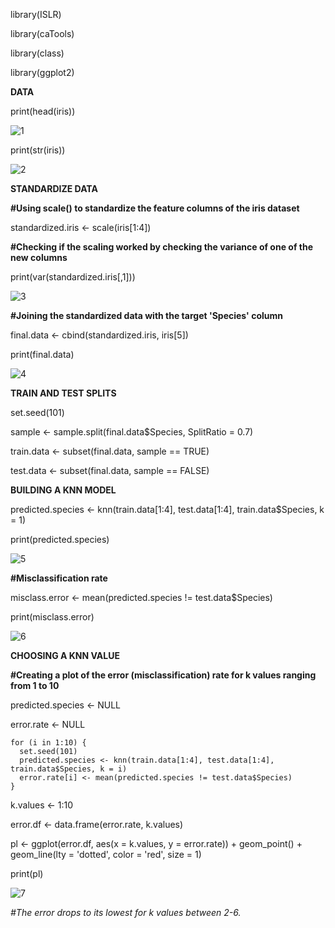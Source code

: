 library(ISLR)

library(caTools)

library(class)

library(ggplot2)

**DATA**

print(head(iris))

![1](https://user-images.githubusercontent.com/97744709/212979493-1918b58d-34fd-4725-9e33-c767dd99f475.jpg)

print(str(iris))

![2](https://user-images.githubusercontent.com/97744709/212979714-9e93bc36-ad9e-4253-a8af-bd9afebbd578.jpg)

**STANDARDIZE DATA**

**#Using scale() to standardize the feature columns of the iris dataset**

standardized.iris <- scale(iris[1:4])

**#Checking if the scaling worked by checking the variance of one of the new columns**

print(var(standardized.iris[,1]))

![3](https://user-images.githubusercontent.com/97744709/212980327-6f88e707-c14c-402c-9d6d-cd206cd2ff0d.jpg)

**#Joining the standardized data with the target 'Species' column**

final.data <- cbind(standardized.iris, iris[5])

print(final.data)

![4](https://user-images.githubusercontent.com/97744709/212981560-356024db-aa24-4015-aae7-678a4a3f2130.jpg)

**TRAIN AND TEST SPLITS**

set.seed(101)

sample <- sample.split(final.data$Species, SplitRatio = 0.7)

train.data <- subset(final.data, sample == TRUE)

test.data <- subset(final.data, sample == FALSE)

**BUILDING A KNN MODEL**

predicted.species <-
  knn(train.data[1:4], test.data[1:4], train.data$Species, k = 1)

print(predicted.species)

![5](https://user-images.githubusercontent.com/97744709/212982097-5abbb4c4-cb50-428f-84fc-9471bffdfbfc.jpg)

**#Misclassification rate**

misclass.error <- mean(predicted.species != test.data$Species)

print(misclass.error)

![6](https://user-images.githubusercontent.com/97744709/212982357-8a5b8124-a494-4566-9253-c044a7a61682.jpg)

**CHOOSING A KNN VALUE**

**#Creating a plot of the error (misclassification) rate for k values ranging from 1 to 10**

predicted.species <- NULL

error.rate <- NULL

    for (i in 1:10) {
      set.seed(101)
      predicted.species <- knn(train.data[1:4], test.data[1:4], train.data$Species, k = i)
      error.rate[i] <- mean(predicted.species != test.data$Species)
    }

k.values <- 1:10

error.df <- data.frame(error.rate, k.values)

pl <-
  ggplot(error.df, aes(x = k.values, y = error.rate)) + geom_point() + geom_line(lty =
                                                                                   'dotted',
                                                                                 color = 'red',
                                                                                 size = 1)

print(pl)

![7](https://user-images.githubusercontent.com/97744709/212982931-b965e497-3be6-4898-a4aa-799248a30770.jpg)

_#The error drops to its lowest for k values between 2-6._
